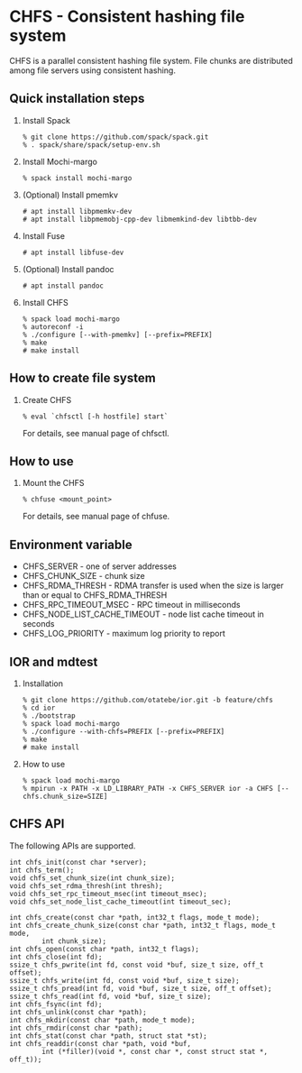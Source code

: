 # CHFS - Consistent hashing file system

CHFS is a parallel consistent hashing file system.  File chunks are distributed among file servers using consistent hashing.

## Quick installation steps

1. Install Spack

       % git clone https://github.com/spack/spack.git
       % . spack/share/spack/setup-env.sh

1. Install Mochi-margo

       % spack install mochi-margo

1. (Optional) Install pmemkv

       # apt install libpmemkv-dev
       # apt install libpmemobj-cpp-dev libmemkind-dev libtbb-dev

1. Install Fuse

       # apt install libfuse-dev

1. (Optional) Install pandoc

       # apt install pandoc

1. Install CHFS

       % spack load mochi-margo
       % autoreconf -i
       % ./configure [--with-pmemkv] [--prefix=PREFIX]
       % make
       # make install

## How to create file system

1. Create CHFS

       % eval `chfsctl [-h hostfile] start`

   For details, see manual page of chfsctl.

## How to use

1. Mount the CHFS

       % chfuse <mount_point>

   For details, see manual page of chfuse.

## Environment variable

- CHFS_SERVER - one of server addresses
- CHFS_CHUNK_SIZE - chunk size
- CHFS_RDMA_THRESH - RDMA transfer is used when the size is larger than or equal to CHFS_RDMA_THRESH
- CHFS_RPC_TIMEOUT_MSEC - RPC timeout in milliseconds
- CHFS_NODE_LIST_CACHE_TIMEOUT - node list cache timeout in seconds
- CHFS_LOG_PRIORITY - maximum log priority to report

## IOR and mdtest

1. Installation

       % git clone https://github.com/otatebe/ior.git -b feature/chfs
       % cd ior
       % ./bootstrap
       % spack load mochi-margo
       % ./configure --with-chfs=PREFIX [--prefix=PREFIX]
       % make
       # make install

1. How to use

       % spack load mochi-margo
       % mpirun -x PATH -x LD_LIBRARY_PATH -x CHFS_SERVER ior -a CHFS [--chfs.chunk_size=SIZE]

## CHFS API

The following APIs are supported.

    int chfs_init(const char *server);
    int chfs_term();
    void chfs_set_chunk_size(int chunk_size);
    void chfs_set_rdma_thresh(int thresh);
    void chfs_set_rpc_timeout_msec(int timeout_msec);
    void chfs_set_node_list_cache_timeout(int timeout_sec);

    int chfs_create(const char *path, int32_t flags, mode_t mode);
    int chfs_create_chunk_size(const char *path, int32_t flags, mode_t mode,
            int chunk_size);
    int chfs_open(const char *path, int32_t flags);
    int chfs_close(int fd);
    ssize_t chfs_pwrite(int fd, const void *buf, size_t size, off_t offset);
    ssize_t chfs_write(int fd, const void *buf, size_t size);
    ssize_t chfs_pread(int fd, void *buf, size_t size, off_t offset);
    ssize_t chfs_read(int fd, void *buf, size_t size);
    int chfs_fsync(int fd);
    int chfs_unlink(const char *path);
    int chfs_mkdir(const char *path, mode_t mode);
    int chfs_rmdir(const char *path);
    int chfs_stat(const char *path, struct stat *st);
    int chfs_readdir(const char *path, void *buf,
            int (*filler)(void *, const char *, const struct stat *, off_t));
